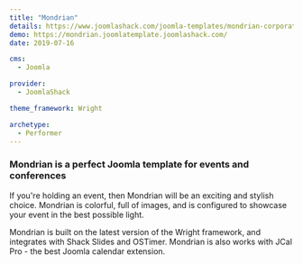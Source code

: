 ```yaml
---
title: "Mondrian"
details: https://www.joomlashack.com/joomla-templates/mondrian-corporate-colorful
demo: https://mondrian.joomlatemplate.joomlashack.com/
date: 2019-07-16

cms: 
  - Joomla

provider:
  - JoomlaShack

theme_framework: Wright

archetype:
  - Performer
---
```


### Mondrian is a perfect Joomla template for events and conferences

If you're holding an event, then Mondrian will be an exciting and stylish choice. Mondrian is colorful, full of images, and is configured to showcase your event in the best possible light.

Mondrian is built on the latest version of the Wright framework, and integrates with Shack Slides and OSTimer. Mondrian is also works with JCal Pro - the best Joomla calendar extension.